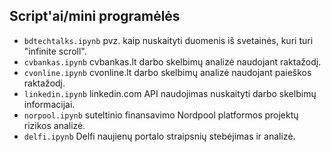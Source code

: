 ## Script'ai/mini programėlės

* `bdtechtalks.ipynb` pvz. kaip nuskaityti duomenis iš svetainės, kuri turi "infinite scroll".
* `cvbankas.ipynb` cvbankas.lt darbo skelbimų analizė naudojant raktažodį.
* `cvonline.ipynb` cvonline.lt darbo skelbimų analizė naudojant paieškos raktažodį.
* `linkedin.ipynb` linkedin.com API naudojimas nuskaityti darbo skelbimų informacijai.
* `norpool.ipynb` suteltinio finansavimo Nordpool platformos projektų rizikos analizė.
* `delfi.ipynb` Delfi naujienų portalo straipsnių stebėjimas ir analizė.